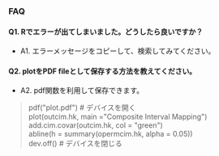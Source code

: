 ### FAQ
#### Q1. Rでエラーが出てしまいました。どうしたら良いですか？
 - A1. エラーメッセージをコピーして、検索してみてください。

#### Q2. plotをPDF fileとして保存する方法を教えてください。
 - A2.  pdf関数を利用して保存できます。  
> pdf("plot.pdf")  # デバイスを開く   
> plot(outcim.hk, main ="Composite Interval Mapping")   
> add.cim.covar(outcim.hk, col = "green")  
> abline(h = summary(opermcim.hk, alpha = 0.05))    
> dev.off() # デバイスを閉じる   
